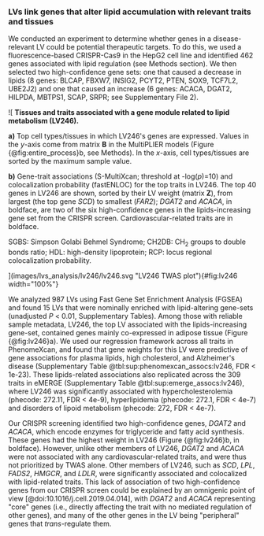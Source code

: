 ### LVs link genes that alter lipid accumulation with relevant traits and tissues

We conducted an experiment to determine whether genes in a disease-relevant LV could be potential therapeutic targets.
To do this, we used a fluorescence-based CRISPR-Cas9 in the HepG2 cell line and identified 462 genes associated with lipid regulation (see Methods section).
We then selected two high-confidence gene sets: one that caused a decrease in lipids (8 genes: BLCAP, FBXW7, INSIG2, PCYT2, PTEN, SOX9, TCF7L2, UBE2J2) and one that caused an increase (6 genes: ACACA, DGAT2, HILPDA, MBTPS1, SCAP, SRPR; see Supplementary File 2).


![
**Tissues and traits associated with a gene module related to lipid metabolism (LV246).**
<!--  -->
**a)** Top cell types/tissues in which LV246's genes are expressed.
Values in the $y$-axis come from matrix $\mathbf{B}$ in the MultiPLIER models (Figure {@fig:entire_process}b, see Methods).
In the $x$-axis, cell types/tissues are sorted by the maximum sample value.
<!--  -->
**b)** Gene-trait associations (S-MultiXcan; threshold at -log($p$)=10) and colocalization probability (fastENLOC) for the top traits in LV246.
The top 40 genes in LV246 are shown, sorted by their LV weight (matrix $\mathbf{Z}$), from largest (the top gene *SCD*) to smallest (*FAR2*);
*DGAT2* and *ACACA*, in boldface, are two of the six high-confidence genes in the lipids-increasing gene set from the CRISPR screen.
Cardiovascular-related traits are in boldface.
<!--  -->
SGBS: Simpson Golabi Behmel Syndrome;
CH2DB: CH<sub>2</sub> groups to double bonds ratio;
HDL: high-density lipoprotein;
RCP: locus regional colocalization probability.
<!--  -->
](images/lvs_analysis/lv246/lv246.svg "LV246 TWAS plot"){#fig:lv246 width="100%"}


We analyzed 987 LVs using Fast Gene Set Enrichment Analysis (FGSEA) and found 15 LVs that were nominally enriched with lipid-altering gene-sets (unadjusted *P* < 0.01, Supplementary Tables).
Among those with reliable sample metadata, LV246, the top LV associated with the lipids-increasing gene-set, contained genes mainly co-expressed in adipose tissue (Figure {@fig:lv246}a).
We used our regression framework across all traits in PhenomeXcan, and found that gene weights for this LV were predictive of gene associations for plasma lipids, high cholesterol, and Alzheimer's disease (Supplementary Table @tbl:sup:phenomexcan_assocs:lv246, FDR < 1e-23).
These lipids-related associations also replicated across the 309 traits in eMERGE (Supplementary Table @tbl:sup:emerge_assocs:lv246), where LV246 was significantly associated with hypercholesterolemia (phecode: 272.11, FDR < 4e-9), hyperlipidemia (phecode: 272.1, FDR < 4e-7) and disorders of lipoid metabolism (phecode: 272, FDR < 4e-7).


Our CRISPR screening identified two high-confidence genes, *DGAT2* and *ACACA*, which encode enzymes for triglyceride and fatty acid synthesis.
These genes had the highest weight in LV246 (Figure {@fig:lv246}b, in boldface).
However, unlike other members of LV246, *DGAT2* and *ACACA* were not associated with any cardiovascular-related traits, and were thus not prioritized by TWAS alone.
Other members of LV246, such as *SCD*, *LPL*, *FADS2*, *HMGCR*, and *LDLR*, were significantly associated and colocalized with lipid-related traits.
This lack of association of two high-confidence genes from our CRISPR screen could be explained by an omnigenic point of view [@doi:10.1016/j.cell.2019.04.014], with *DGAT2* and *ACACA* representing "core" genes (i.e., directly affecting the trait with no mediated regulation of other genes), and many of the other genes in the LV being "peripheral" genes that *trans*-regulate them.


